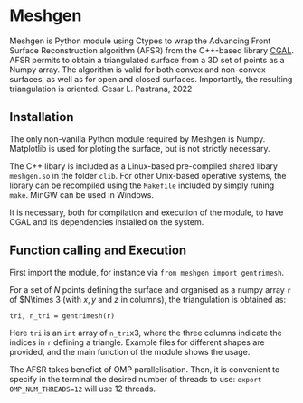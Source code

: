# Meshgen

Meshgen is Python module using Ctypes to wrap the Advancing Front Surface Reconstruction algorithm (AFSR) from the C++-based library [CGAL](https://doc.cgal.org/latest/Advancing_front_surface_reconstruction/index.html). AFSR permits to obtain a triangulated surface from a 3D set of points as a Numpy array. The algorithm is valid for both convex and non-convex surfaces, as well as for open and closed surfaces. Importantly, the resulting triangulation is oriented.
Cesar L. Pastrana, 2022


## Installation

The only non-vanilla Python module required by Meshgen is Numpy. Matplotlib is used for ploting the surface, but is not strictly necessary.

The C++ libary is included as a Linux-based pre-compiled shared libary `meshgen.so` in the folder `clib`. For other Unix-based operative systems, the library can be recompiled using the `Makefile` included by simply runing `make`. MinGW can be used in Windows.

It is necessary, both for compilation and execution of the module, to have CGAL and its dependencies installed on the system.


## Function calling and Execution
First import the module, for instance via `from meshgen import gentrimesh`.

For a set of $N$ points defining the surface and organised as a numpy array `r` of $N\times 3 (with $x, y$ and $z$ in columns), the triangulation is obtained as:

```
tri, n_tri = gentrimesh(r)
```

Here `tri` is an `int` array of `n_tri`x3, where the three columns indicate the indices in `r` defining a triangle. Example files for different shapes are provided, and the main function of the module shows the usage.

The AFSR takes benefict of OMP parallelisation. Then, it is convenient to specify in the terminal the desired number of threads to use: `export OMP_NUM_THREADS=12` will use 12 threads.






